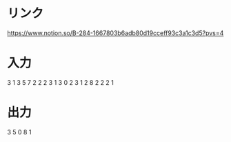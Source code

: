 # リンク
https://www.notion.so/B-284-1667803b6adb80d19cceff93c3a1c3d5?pvs=4

# 入力
3
1 3 5
7
2 2
2 3
1 3 0
2 3
1 2 8
2 2
2 1

# 出力
3
5
0
8
1
